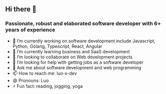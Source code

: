 ## Hi there 👋
### Passionate, robust and elaborated software developer with 6+ years of experience

- 🔭 I’m currently working on software development include Javascript, Python, Golang, Typescript, React, Angular
- 🌱 I’m currently learning business and SaaS development
- 👯 I’m looking to collaborate on Web development projects
- 🤔 I’m looking for help with getting jobs as a software developer
- 💬 Ask me about software development and web programming
- 📫 How to reach me: luo-x-dev
- 😄 Pronouns: Luo
- ⚡ Fun fact: reading, jogging, yoga
